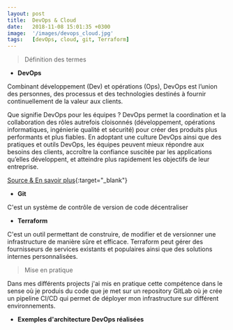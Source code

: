 ```yaml
---
layout: post
title:  DevOps & Cloud
date:   2018-11-08 15:01:35 +0300
image:  '/images/devops_cloud.jpg'
tags:   [devOps, cloud, git, Terraform]
---
```


> Définition des termes 

- **DevOps** 

Combinant développement (Dev) et opérations (Ops), DevOps est l’union des personnes, des processus et des technologies destinés à fournir continuellement de la valeur aux clients.

Que signifie DevOps pour les équipes ? DevOps permet la coordination et la collaboration des rôles autrefois cloisonnés (développement, opérations informatiques, ingénierie qualité et sécurité) pour créer des produits plus performants et plus fiables. En adoptant une culture DevOps ainsi que des pratiques et outils DevOps, les équipes peuvent mieux répondre aux besoins des clients, accroître la confiance suscitée par les applications qu’elles développent, et atteindre plus rapidement les objectifs de leur entreprise.

[Source & En savoir plus](https://azure.microsoft.com/fr-fr/overview/what-is-devops/){:target="_blank"}

- **Git** 

C'est un système de contrôle de version de code décentraliser 

- **Terraform**

C'est un outil permettant de construire, de modifier et de versionner une infrastructure de manière sûre et efficace. Terraform peut gérer des fournisseurs de services existants et populaires ainsi que des solutions internes personnalisées.

> Mise en pratique

Dans mes différents projects j'ai mis en pratique cette compétence dans le sense où je produis du code que je met sur un repository GitLab où je crée un pipeline CI/CD qui permet de déployer mon infrastructure sur différent environnements. 

- **Exemples d'architecture DevOps réalisées**


